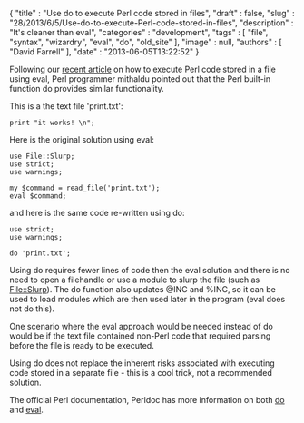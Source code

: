 {
   "title" : "Use do to execute Perl code stored in files",
   "draft" : false,
   "slug" : "28/2013/6/5/Use-do-to-execute-Perl-code-stored-in-files",
   "description" : "It's cleaner than eval",
   "categories" : "development",
   "tags" : [
      "file",
      "syntax",
      "wizardry",
      "eval",
      "do",
      "old_site"
   ],
   "image" : null,
   "authors" : [
      "David Farrell"
   ],
   "date" : "2013-06-05T13:22:52"
}


Following our [recent article](http://perltricks.com/article/26/2013/5/28/Execute-Perl-code-stored-in-a-text-file-with-eval) on how to execute Perl code stored in a file using eval, Perl programmer mithaldu pointed out that the Perl built-in function do provides similar functionality.

This is a the text file 'print.txt':

``` prettyprint
print "it works! \n";
```

Here is the original solution using eval:

``` prettyprint
use File::Slurp;
use strict;
use warnings;

my $command = read_file('print.txt');
eval $command;
```

and here is the same code re-written using do:

``` prettyprint
use strict;
use warnings;

do 'print.txt';
```

Using do requires fewer lines of code then the eval solution and there is no need to open a filehandle or use a module to slurp the file (such as [File::Slurp](https://metacpan.org/module/File::Slurp)). The do function also updates @INC and %INC, so it can be used to load modules which are then used later in the program (eval does not do this).

One scenario where the eval approach would be needed instead of do would be if the text file contained non-Perl code that required parsing before the file is ready to be executed.

Using do does not replace the inherent risks associated with executing code stored in a separate file - this is a cool trick, not a recommended solution.

The official Perl documentation, Perldoc has more information on both [do](http://perldoc.perl.org/functions/do.html) and [eval](http://perldoc.perl.org/functions/eval.html).
